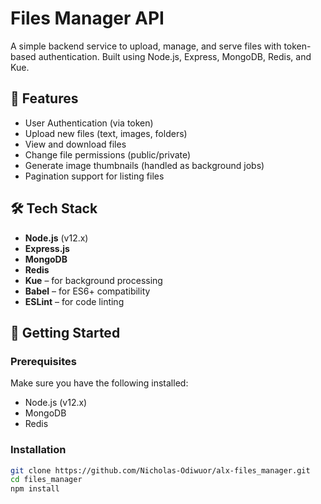 # Files Manager API

A simple backend service to upload, manage, and serve files with token-based authentication. Built using Node.js, Express, MongoDB, Redis, and Kue.

## 📌 Features

- User Authentication (via token)
- Upload new files (text, images, folders)
- View and download files
- Change file permissions (public/private)
- Generate image thumbnails (handled as background jobs)
- Pagination support for listing files

## 🛠️ Tech Stack

- **Node.js** (v12.x)
- **Express.js**
- **MongoDB**
- **Redis**
- **Kue** – for background processing
- **Babel** – for ES6+ compatibility
- **ESLint** – for code linting

## 🚀 Getting Started

### Prerequisites

Make sure you have the following installed:

- Node.js (v12.x)
- MongoDB
- Redis

### Installation

```bash
git clone https://github.com/Nicholas-Odiwuor/alx-files_manager.git
cd files_manager
npm install

